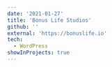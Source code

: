 ```yaml
---
date: '2021-01-27'
title: 'Bonus Life Studios'
github: ''
external: 'https://bonuslife.io'
tech:
  - WordPress
showInProjects: true
---
```

